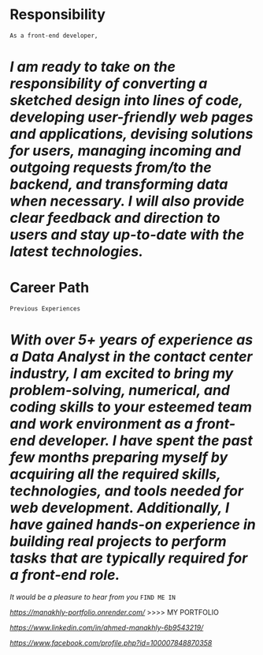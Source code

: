 # Responsibility
`As a front-end developer,`

*I am ready to take on the responsibility of converting a sketched design into lines of code, developing user-friendly web pages and applications, devising solutions for users, managing incoming and outgoing requests from/to the backend, and transforming data when necessary. I will also provide clear feedback and direction to users and stay up-to-date with the latest technologies.*
===============================================

# Career Path
`Previous Experiences` 

*With over 5+ years of experience as a Data Analyst in the contact center industry, I am excited to bring my problem-solving, numerical, and coding skills to your esteemed team and work environment as a front-end developer. I have spent the past few months preparing myself by acquiring all the required skills, technologies, and tools needed for web development. Additionally, I have gained hands-on experience in building real projects to perform tasks that are typically required for a front-end role.*
===============================================
*It would be a pleasure to hear from you*
`FIND ME IN`

*https://manakhly-portfolio.onrender.com/* >>>> MY PORTFOLIO

*https://www.linkedin.com/in/ahmed-manakhly-6b9543219/*

*https://www.facebook.com/profile.php?id=100007848870358*
